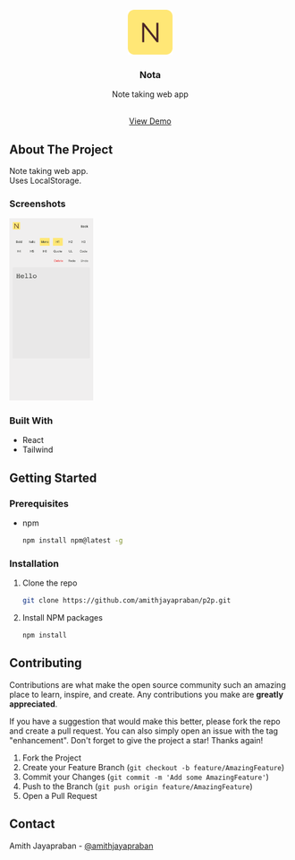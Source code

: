 <!-- PROJECT LOGO -->
<br />
<div align="center">
  <a href="https://github.com/github_username/repo_name">
    <img src="/public/logo.png" alt="Logo" width="80" height="80">
  </a>

<h3 align="center">Nota</h3>

  <p align="center">
    Note taking web app
    </p>
    <br />
    <a href="https://nota-nu.vercel.app/"  target="_blank">View Demo</a>

  </p>
</div>

<!-- ABOUT THE PROJECT -->

## About The Project

Note taking web app. <br/> Uses LocalStorage.

### Screenshots

<div align="left">
<img src="public/screenshot.png"  width="150" />
</div>

### Built With

- React
- Tailwind

<!-- GETTING STARTED -->

## Getting Started

### Prerequisites

- npm
  ```sh
  npm install npm@latest -g
  ```

### Installation

1. Clone the repo
   ```sh
   git clone https://github.com/amithjayapraban/p2p.git
   ```
1. Install NPM packages
   ```sh
   npm install
   ```

<!-- CONTRIBUTING -->

## Contributing

Contributions are what make the open source community such an amazing place to learn, inspire, and create. Any contributions you make are **greatly appreciated**.

If you have a suggestion that would make this better, please fork the repo and create a pull request. You can also simply open an issue with the tag "enhancement".
Don't forget to give the project a star! Thanks again!

1. Fork the Project
2. Create your Feature Branch (`git checkout -b feature/AmazingFeature`)
3. Commit your Changes (`git commit -m 'Add some AmazingFeature'`)
4. Push to the Branch (`git push origin feature/AmazingFeature`)
5. Open a Pull Request

<!-- LICENSE
## License

Distributed under the MIT License.
-->

<!-- CONTACT -->

## Contact

Amith Jayapraban - [@amithjayapraban](https://twitter.com/amithjayapraban)
